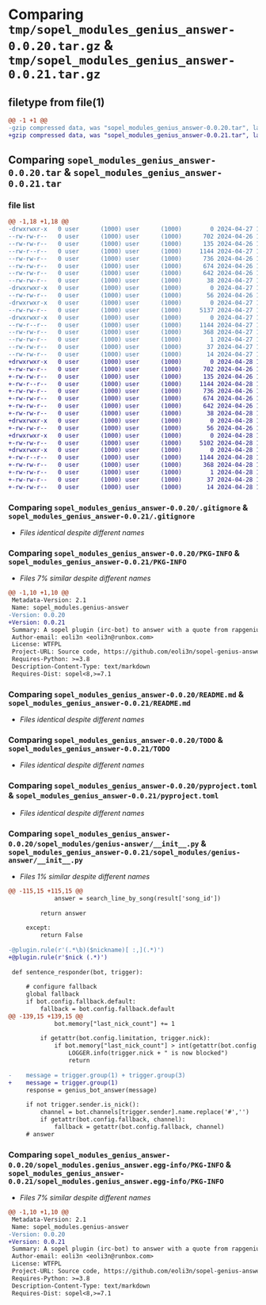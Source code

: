 # Comparing `tmp/sopel_modules_genius_answer-0.0.20.tar.gz` & `tmp/sopel_modules_genius_answer-0.0.21.tar.gz`

## filetype from file(1)

```diff
@@ -1 +1 @@
-gzip compressed data, was "sopel_modules_genius_answer-0.0.20.tar", last modified: Sat Apr 27 15:13:34 2024, max compression
+gzip compressed data, was "sopel_modules_genius_answer-0.0.21.tar", last modified: Sun Apr 28 16:47:14 2024, max compression
```

## Comparing `sopel_modules_genius_answer-0.0.20.tar` & `sopel_modules_genius_answer-0.0.21.tar`

### file list

```diff
@@ -1,18 +1,18 @@
-drwxrwxr-x   0 user      (1000) user      (1000)        0 2024-04-27 15:13:34.831294 sopel_modules_genius_answer-0.0.20/
--rw-rw-r--   0 user      (1000) user      (1000)      702 2024-04-26 15:08:23.000000 sopel_modules_genius_answer-0.0.20/.gitignore
--rw-rw-r--   0 user      (1000) user      (1000)      135 2024-04-26 17:11:45.000000 sopel_modules_genius_answer-0.0.20/NOTE.md
--rw-r--r--   0 user      (1000) user      (1000)     1144 2024-04-27 15:13:34.830294 sopel_modules_genius_answer-0.0.20/PKG-INFO
--rw-rw-r--   0 user      (1000) user      (1000)      736 2024-04-26 16:54:45.000000 sopel_modules_genius_answer-0.0.20/README.md
--rw-rw-r--   0 user      (1000) user      (1000)      674 2024-04-26 15:08:23.000000 sopel_modules_genius_answer-0.0.20/TODO
--rw-rw-r--   0 user      (1000) user      (1000)      642 2024-04-26 15:08:23.000000 sopel_modules_genius_answer-0.0.20/pyproject.toml
--rw-rw-r--   0 user      (1000) user      (1000)       38 2024-04-27 15:13:34.831294 sopel_modules_genius_answer-0.0.20/setup.cfg
-drwxrwxr-x   0 user      (1000) user      (1000)        0 2024-04-27 15:13:34.829294 sopel_modules_genius_answer-0.0.20/sopel_modules/
--rw-rw-r--   0 user      (1000) user      (1000)       56 2024-04-26 15:08:23.000000 sopel_modules_genius_answer-0.0.20/sopel_modules/__init__.py
-drwxrwxr-x   0 user      (1000) user      (1000)        0 2024-04-27 15:13:34.830294 sopel_modules_genius_answer-0.0.20/sopel_modules/genius-answer/
--rw-rw-r--   0 user      (1000) user      (1000)     5137 2024-04-27 15:13:07.000000 sopel_modules_genius_answer-0.0.20/sopel_modules/genius-answer/__init__.py
-drwxrwxr-x   0 user      (1000) user      (1000)        0 2024-04-27 15:13:34.830294 sopel_modules_genius_answer-0.0.20/sopel_modules.genius_answer.egg-info/
--rw-r--r--   0 user      (1000) user      (1000)     1144 2024-04-27 15:13:34.000000 sopel_modules_genius_answer-0.0.20/sopel_modules.genius_answer.egg-info/PKG-INFO
--rw-rw-r--   0 user      (1000) user      (1000)      368 2024-04-27 15:13:34.000000 sopel_modules_genius_answer-0.0.20/sopel_modules.genius_answer.egg-info/SOURCES.txt
--rw-rw-r--   0 user      (1000) user      (1000)        1 2024-04-27 15:13:34.000000 sopel_modules_genius_answer-0.0.20/sopel_modules.genius_answer.egg-info/dependency_links.txt
--rw-rw-r--   0 user      (1000) user      (1000)       37 2024-04-27 15:13:34.000000 sopel_modules_genius_answer-0.0.20/sopel_modules.genius_answer.egg-info/requires.txt
--rw-rw-r--   0 user      (1000) user      (1000)       14 2024-04-27 15:13:34.000000 sopel_modules_genius_answer-0.0.20/sopel_modules.genius_answer.egg-info/top_level.txt
+drwxrwxr-x   0 user      (1000) user      (1000)        0 2024-04-28 16:47:14.771087 sopel_modules_genius_answer-0.0.21/
+-rw-rw-r--   0 user      (1000) user      (1000)      702 2024-04-26 15:08:23.000000 sopel_modules_genius_answer-0.0.21/.gitignore
+-rw-rw-r--   0 user      (1000) user      (1000)      135 2024-04-26 17:11:45.000000 sopel_modules_genius_answer-0.0.21/NOTE.md
+-rw-r--r--   0 user      (1000) user      (1000)     1144 2024-04-28 16:47:14.771087 sopel_modules_genius_answer-0.0.21/PKG-INFO
+-rw-rw-r--   0 user      (1000) user      (1000)      736 2024-04-26 16:54:45.000000 sopel_modules_genius_answer-0.0.21/README.md
+-rw-rw-r--   0 user      (1000) user      (1000)      674 2024-04-26 15:08:23.000000 sopel_modules_genius_answer-0.0.21/TODO
+-rw-rw-r--   0 user      (1000) user      (1000)      642 2024-04-26 15:08:23.000000 sopel_modules_genius_answer-0.0.21/pyproject.toml
+-rw-rw-r--   0 user      (1000) user      (1000)       38 2024-04-28 16:47:14.771087 sopel_modules_genius_answer-0.0.21/setup.cfg
+drwxrwxr-x   0 user      (1000) user      (1000)        0 2024-04-28 16:47:14.770087 sopel_modules_genius_answer-0.0.21/sopel_modules/
+-rw-rw-r--   0 user      (1000) user      (1000)       56 2024-04-26 15:08:23.000000 sopel_modules_genius_answer-0.0.21/sopel_modules/__init__.py
+drwxrwxr-x   0 user      (1000) user      (1000)        0 2024-04-28 16:47:14.770087 sopel_modules_genius_answer-0.0.21/sopel_modules/genius-answer/
+-rw-rw-r--   0 user      (1000) user      (1000)     5102 2024-04-28 16:45:34.000000 sopel_modules_genius_answer-0.0.21/sopel_modules/genius-answer/__init__.py
+drwxrwxr-x   0 user      (1000) user      (1000)        0 2024-04-28 16:47:14.770087 sopel_modules_genius_answer-0.0.21/sopel_modules.genius_answer.egg-info/
+-rw-r--r--   0 user      (1000) user      (1000)     1144 2024-04-28 16:47:14.000000 sopel_modules_genius_answer-0.0.21/sopel_modules.genius_answer.egg-info/PKG-INFO
+-rw-rw-r--   0 user      (1000) user      (1000)      368 2024-04-28 16:47:14.000000 sopel_modules_genius_answer-0.0.21/sopel_modules.genius_answer.egg-info/SOURCES.txt
+-rw-rw-r--   0 user      (1000) user      (1000)        1 2024-04-28 16:47:14.000000 sopel_modules_genius_answer-0.0.21/sopel_modules.genius_answer.egg-info/dependency_links.txt
+-rw-rw-r--   0 user      (1000) user      (1000)       37 2024-04-28 16:47:14.000000 sopel_modules_genius_answer-0.0.21/sopel_modules.genius_answer.egg-info/requires.txt
+-rw-rw-r--   0 user      (1000) user      (1000)       14 2024-04-28 16:47:14.000000 sopel_modules_genius_answer-0.0.21/sopel_modules.genius_answer.egg-info/top_level.txt
```

### Comparing `sopel_modules_genius_answer-0.0.20/.gitignore` & `sopel_modules_genius_answer-0.0.21/.gitignore`

 * *Files identical despite different names*

### Comparing `sopel_modules_genius_answer-0.0.20/PKG-INFO` & `sopel_modules_genius_answer-0.0.21/PKG-INFO`

 * *Files 7% similar despite different names*

```diff
@@ -1,10 +1,10 @@
 Metadata-Version: 2.1
 Name: sopel_modules.genius-answer
-Version: 0.0.20
+Version: 0.0.21
 Summary: A sopel plugin (irc-bot) to answer with a quote from rapgenius.com 
 Author-email: eoli3n <eoli3n@runbox.com>
 License: WTFPL
 Project-URL: Source code, https://github.com/eoli3n/sopel-genius-answer
 Requires-Python: >=3.8
 Description-Content-Type: text/markdown
 Requires-Dist: sopel<8,>=7.1
```

### Comparing `sopel_modules_genius_answer-0.0.20/README.md` & `sopel_modules_genius_answer-0.0.21/README.md`

 * *Files identical despite different names*

### Comparing `sopel_modules_genius_answer-0.0.20/TODO` & `sopel_modules_genius_answer-0.0.21/TODO`

 * *Files identical despite different names*

### Comparing `sopel_modules_genius_answer-0.0.20/pyproject.toml` & `sopel_modules_genius_answer-0.0.21/pyproject.toml`

 * *Files identical despite different names*

### Comparing `sopel_modules_genius_answer-0.0.20/sopel_modules/genius-answer/__init__.py` & `sopel_modules_genius_answer-0.0.21/sopel_modules/genius-answer/__init__.py`

 * *Files 1% similar despite different names*

```diff
@@ -115,15 +115,15 @@
             answer = search_line_by_song(result['song_id'])
 
         return answer
 
     except:
         return False
 
-@plugin.rule(r'(.*\b)($nickname)[ :,](.*)')
+@plugin.rule(r'$nick (.*)')
 
 def sentence_responder(bot, trigger):
 
     # configure fallback
     global fallback
     if bot.config.fallback.default:
         fallback = bot.config.fallback.default
@@ -139,15 +139,15 @@
             bot.memory["last_nick_count"] += 1
 
         if getattr(bot.config.limitation, trigger.nick):
             if bot.memory["last_nick_count"] > int(getattr(bot.config.limitation, trigger.nick)):
                 LOGGER.info(trigger.nick + " is now blocked")
                 return
 
-    message = trigger.group(1) + trigger.group(3)
+    message = trigger.group(1)
     response = genius_bot_answer(message)
 
     if not trigger.sender.is_nick():
         channel = bot.channels[trigger.sender].name.replace('#','')
         if getattr(bot.config.fallback, channel):
             fallback = getattr(bot.config.fallback, channel)
     # answer
```

### Comparing `sopel_modules_genius_answer-0.0.20/sopel_modules.genius_answer.egg-info/PKG-INFO` & `sopel_modules_genius_answer-0.0.21/sopel_modules.genius_answer.egg-info/PKG-INFO`

 * *Files 7% similar despite different names*

```diff
@@ -1,10 +1,10 @@
 Metadata-Version: 2.1
 Name: sopel_modules.genius-answer
-Version: 0.0.20
+Version: 0.0.21
 Summary: A sopel plugin (irc-bot) to answer with a quote from rapgenius.com 
 Author-email: eoli3n <eoli3n@runbox.com>
 License: WTFPL
 Project-URL: Source code, https://github.com/eoli3n/sopel-genius-answer
 Requires-Python: >=3.8
 Description-Content-Type: text/markdown
 Requires-Dist: sopel<8,>=7.1
```

